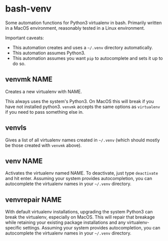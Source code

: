 # bash-venv
Some automation functions for Python3 virtualenv in bash. Primarily written in a MacOS environment, reasonably tested in a Linux environment.

Important caveats:

* This automation creates and uses a `~/.venv` directory automatically.
* This automation assumes Python3.
* This automation assumes you want `pip` to autocomplete and sets it up to do so.

## venvmk NAME

Creates a new virtualenv with NAME.

This always uses the system's Python3. On MacOS this will break if you have not installed python3. `venvmk` accepts the same options as `virtualenv` if you need to pass something else in.

## venvls

Gives a list of all virtualenv names created in `~/.venv` (which should mostly be those created with `venvmk` above).

## venv NAME

Activates the virtualenv named NAME. To deactivate, just type `deactivate` and hit enter. Assuming your system provides autocompletion, you can autocomplete the virtualenv names in your `~/.venv` directory.

## venvrepair NAME

With default virtualenv installations, upgrading the system Python3 can break the virtualenv, especially on MacOS. This will repair that breakage while retaining your existing package installations and any virtualenv-specific settings. Assuming your system provides autocompletion, you can autocomplete the virtualenv names in your `~/.venv` directory.

